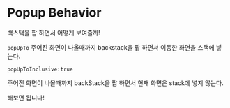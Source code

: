 # Popup Behavior

백스택을 팝 하면서 어떻게 보여줄까!

`popUpTo`
주어진 화면이 나올때까지 backstack을 팝 하면서 이동한 화면을 스택에 넣는다.

`popUpToInclusive:true`

주어진 화면이 나올때까지 backStack을 팝 하면서 현재 화면은 stack에 넣지 않는다.

해보면 됩니다!
